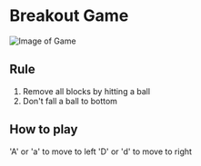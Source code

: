 # Breakout Game
![Image of Game](/game-image.png)

## Rule
1. Remove all blocks by hitting a ball
2. Don't fall a ball to bottom

## How to play
'A' or 'a' to move to left
'D' or 'd' to move to right
